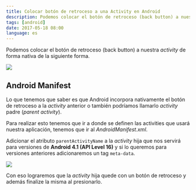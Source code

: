 ```yaml
---
title: Colocar botón de retroceso a una Activity en Android
description: Podemos colocar el botón de retroceso (back button) a nuestra Activity de forma nativa de la siguiente forma.
tags: [android]
date: 2017-05-18 08:00
language: es
---
```


Podemos colocar el botón de retroceso (back button) a nuestra _activity_ de forma nativa de la siguiente forma.

![](https://firebasestorage.googleapis.com/v0/b/maksha-41f4f.appspot.com/o/labs%2Fandroid-boton-retroceso-activity%2Fback1.png?alt=media&token=e109c544-b6ae-4956-aff9-a8745ff64456)

## Android Manifest

Lo que tenemos que saber es que Android incorpora nativamente el botón de retroceso a la *activity* anterior o también podríamos llamarlo *activity* padre (*parent activity*).

Para realizar esto tenemos que ir a donde se definen las activities que usará nuestra aplicación, tenemos que ir al _AndroidManifest.xml_.

Adicionar el atributo `parentActivityName` a la _activity_ hija que nos servirá para versiones de __Android 4.1 (API Level 16)__ y si lo queremos para versiones anteriores adicionaremos un tag `meta-data`.

![](https://firebasestorage.googleapis.com/v0/b/maksha-41f4f.appspot.com/o/labs%2Fandroid-boton-retroceso-activity%2Fback2.png?alt=media&token=ddc7e178-a7b6-4f25-80e3-2eca2396beb2)

Con eso lograremos que la *activity* hija quede con un botón de retroceso y además finalize la misma al presionarlo.
